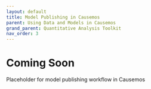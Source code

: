 ```yaml
---
layout: default
title: Model Publishing in Causemos
parent: Using Data and Models in Causemos
grand_parent: Quantitative Analysis Toolkit
nav_order: 3
---
```


# Coming Soon

Placeholder for model publishing workflow in Causemos
